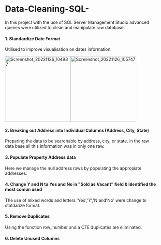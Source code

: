 # Data-Cleaning-SQL- 

   In this project with the use of  SQL Server Management Studio advanced queries were utilized to clean   and manipulate raw database.

#### 1. Standardize Date Format 
  Utilised to improve visualisation on dates information.
  
<img width="217" alt="Screenshot_20221126_104937" src="https://user-images.githubusercontent.com/115903497/204102763-f9040861-353e-46c0-ab67-b7ae3115c5bb.png"><img width="217" alt="Screenshot_20221126_105747" src="https://user-images.githubusercontent.com/115903497/204100167-977b29fb-5fc6-4ba7-9d4d-e177228bc774.png">


#### 2. Breaking out Address into Individual Columns (Address, City, State)
  Preparing the data to be searchable by address, city, or state.  In the raw data base all this information was in only one raw.

#### 3. Populate Property Address data
   Here we manage the null address rows by populating the appropiate addresses.


#### 4. Change Y and N to Yes and No in "Sold as Vacant" field & Identified the most comun used
  The use of mixed words and letters 'Yes','Y','N'and'No' were change to statdarize format.  

#### 5. Remove Duplicates
  Using the function row_number and a CTE duplicates are eliminated. 

#### 6. Delete Unused Columns


